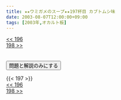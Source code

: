 ```yaml
---
title: ★★ウミガメのスープ★★197杯目 カブトムシ味
date: 2003-08-07T12:00:00+09:00
tags: [2003年,オカルト板]
---
```

<div class="th_left"><a href="../196"><< 196</a></div>
<div class="th_right"><a href="../198">198 >></a></div>
<br><br>
<script src="../../js/cupsoup.js"></script>
<form>
<input type="button" value="問題と解説のみにする" onClick="toggleCupsoup()">
</form>
{{< 197 >}}
<div class="th_left"><a href="../196"><< 196</a></div>
<div class="th_right"><a href="../198">198 >></a></div>